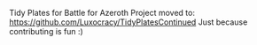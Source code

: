 Tidy Plates for Battle for Azeroth
Project moved to: https://github.com/Luxocracy/TidyPlatesContinued
Just because contributing is fun :)

